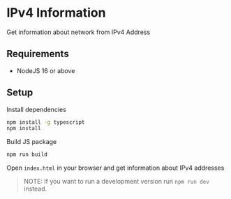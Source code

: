 # IPv4 Information
Get information about network from IPv4 Address 

## Requirements
- NodeJS 16 or above

## Setup
Install dependencies
```bash
npm install -g typescript
npm install
```

Build JS package
```bash
npm run build
```

Open `index.html` in your browser and get information about IPv4 addresses

> NOTE: If you want to run a development version run `npm run dev` instead.